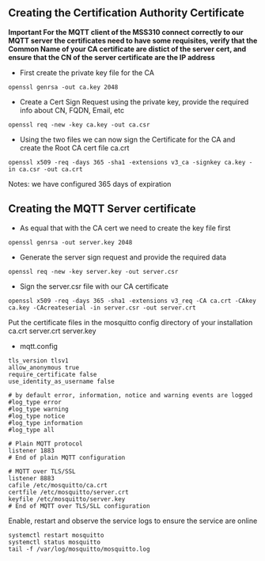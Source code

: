 ## Creating the Certification Authority Certificate

**Important
For the MQTT client of the MSS310 connect correctly to our MQTT server the certificates need to have some requisites, 
verify that the Common Name of your CA certificate are distict of the server cert, and ensure that the CN of the server certificate are the IP address**


- First create the private key file for the CA

```
openssl genrsa -out ca.key 2048
```

- Create a Cert Sign Request using the private key, provide the required info about CN, FQDN, Email, etc

```
openssl req -new -key ca.key -out ca.csr
```

- Using the two files we can now sign the Certificate for the CA and create the Root CA cert file ca.crt

```
openssl x509 -req -days 365 -sha1 -extensions v3_ca -signkey ca.key -in ca.csr -out ca.crt
```

Notes: we have configured 365 days of expiration


## Creating the MQTT Server certificate


- As equal that with the CA cert we need to create the key file first

```
openssl genrsa -out server.key 2048
```

- Generate the server sign request and provide the required data

```
openssl req -new -key server.key -out server.csr
```

- Sign the server.csr file with our CA certificate

```
openssl x509 -req -days 365 -sha1 -extensions v3_req -CA ca.crt -CAkey ca.key -CAcreateserial -in server.csr -out server.crt
```


Put the certificate files in the mosquitto config directory of your installation
ca.crt
server.crt
server.key

- mqtt.config
```
tls_version tlsv1
allow_anonymous true
require_certificate false
use_identity_as_username false

# by default error, information, notice and warning events are logged
#log_type error
#log_type warning
#log_type notice
#log_type information
#log_type all

# Plain MQTT protocol
listener 1883
# End of plain MQTT configuration

# MQTT over TLS/SSL
listener 8883
cafile /etc/mosquitto/ca.crt
certfile /etc/mosquitto/server.crt
keyfile /etc/mosquitto/server.key
# End of MQTT over TLS/SLL configuration
```

Enable, restart and observe the service logs to ensure the service are online

```
systemctl restart mosquitto
systemctl status mosquitto
tail -f /var/log/mosquitto/mosquitto.log
```
